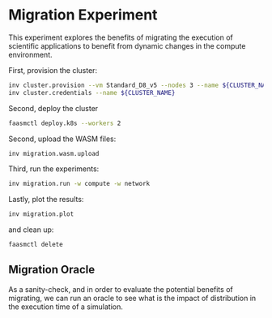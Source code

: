 # Migration Experiment

This experiment explores the benefits of migrating the execution of scientific
applications to benefit from dynamic changes in the compute environment.

First, provision the cluster:

```bash
inv cluster.provision --vm Standard_D8_v5 --nodes 3 --name ${CLUSTER_NAME}
inv cluster.credentials --name ${CLUSTER_NAME}
```

Second, deploy the cluster

```bash
faasmctl deploy.k8s --workers 2
```

Second, upload the WASM files:

```bash
inv migration.wasm.upload
```

Third, run the experiments:

```bash
inv migration.run -w compute -w network
```

Lastly, plot the results:

```bash
inv migration.plot
```

and clean up:

```bash
faasmctl delete
```

## Migration Oracle

As a sanity-check, and in order to evaluate the potential benefits of migrating,
we can run an oracle to see what is the impact of distribution in the execution
time of a simulation.
